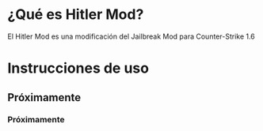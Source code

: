 # ¿Qué es Hitler Mod?
El Hitler Mod es una modificación del Jailbreak Mod para Counter-Strike 1.6
# Instrucciones de uso
## Próximamente
### Próximamente
